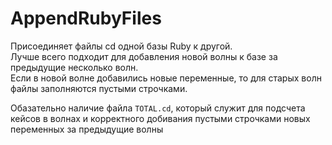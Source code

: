 # AppendRubyFiles
Присоединяет файлы cd одной базы Ruby к другой.<br>
Лучше всего подходит для добавления новой волны к базе за предыдущие несколько волн.<br>
Если в новой волне добавились новые переменные, то для старых волн файлы заполняются пустыми строчками.<br>

Обазательно наличие файла `TOTAL.cd`, который служит для подсчета кейсов в волнах и корректного добивания пустыми 
строчками новых переменных за предыдущие волны 
